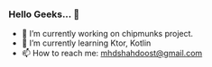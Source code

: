 ### Hello Geeks... 👋 

- 🚀 I’m currently working on chipmunks project.
- 🌱 I’m currently learning Ktor, Kotlin
- 📫 How to reach me: mhdshahdoost@gmail.com

